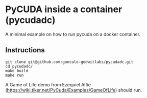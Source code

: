 # PyCUDA inside a container (pycudadc)

A minimal example on how to run pycuda on a docker container.

## Instructions

```
git clone git@github.com:goncalo-godwitlabs/pycudadc.git
cd pycudadc/
make build
make run
```

A Game of Life demo from Ezequiel Alfie (https://wiki.tiker.net/PyCuda/Examples/GameOfLife) should run.
